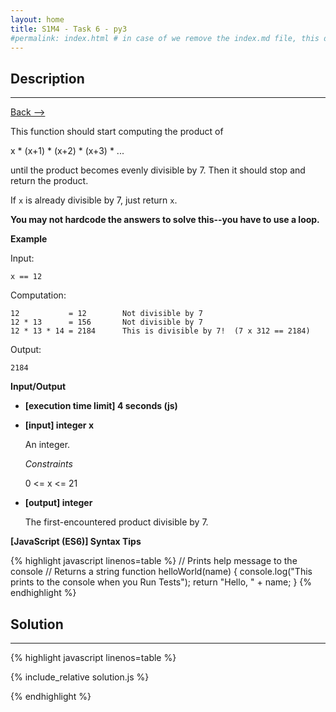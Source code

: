 ```yaml
---
layout: home
title: S1M4 - Task 6 - py3
#permalink: index.html # in case of we remove the index.md file, this doc will be the index page
---
```


<div class="row">
<div class="columnStmt" markdown="1">

##  Description
------

[Back --> ](../README.md)

This function should start computing the product of

x * (x+1) * (x+2) * (x+3) * ...

until the product becomes evenly divisible by 7. Then it should stop and return the product.

If `x` is already divisible by 7, just return `x`.

**You may not hardcode the answers to solve this--you have to use a loop.**

**Example**

Input:
```
x == 12
```
Computation:
```
12           = 12        Not divisible by 7
12 * 13      = 156       Not divisible by 7
12 * 13 * 14 = 2184      This is divisible by 7!  (7 x 312 == 2184)
```
Output:
```
2184
```

**Input/Output**

* **[execution time limit] 4 seconds (js)**

* **[input] integer x**

    An integer.

    *Constraints*

    0 <= x <= 21

* **[output] integer**

    The first-encountered product divisible by 7.

**[JavaScript (ES6)] Syntax Tips**

{% highlight javascript linenos=table %}
// Prints help message to the console
// Returns a string
function helloWorld(name) {
    console.log("This prints to the console when you Run Tests");
    return "Hello, " + name;
}
{% endhighlight %}

</div>
<div class="columnSol" markdown="1">

## Solution
------

{% highlight javascript linenos=table %}

{% include_relative solution.js %}

{% endhighlight %}

</div>
</div>